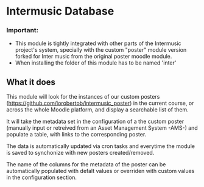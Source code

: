 # Intermusic Database #

### Important: 
- This module is tightly integrated with other parts of the Intermusic project's system, specially with the custom "poster" module version forked for Inter music from the original poster moodle module. 
- When installing the folder of this module has to be named 'inter' 


## What it does
This module will look for the instances of our custom posters (https://github.com/iorobertob/intermusic_poster) in the current course, or across the whole Moodle platform, and display a searchable list of them. 

It will take the metadata set in the configuration of a the custom poster (manually input or retreived from an Asset Management System -AMS-) and populate a table, with links to the corresponding poster. 

The data is automatically updated via cron tasks and everytime the module is saved to synchonize with new posters created/removed. 

The name of the columns for the metadata of the poster can be automatically populated with defalt values or overriden with custom values in the configuration section. 



